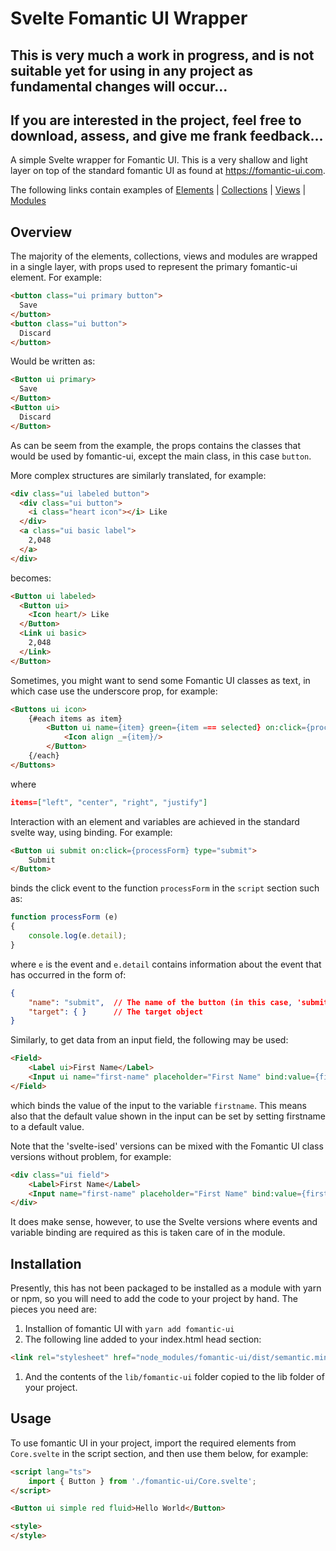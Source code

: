 # Svelte Fomantic UI Wrapper

## This is very much a work in progress, and is not suitable yet for using in any project as fundamental changes will occur...
## If you are interested in the project, feel free to download, assess, and give me frank feedback...

A simple Svelte wrapper for Fomantic UI.  This is a very shallow and light layer on top of the standard fomantic UI as found at https://fomantic-ui.com.

The following links contain examples of [Elements](Elements.md) | [Collections](Collection.md) | [Views](Views.md) | [Modules](Modules.md)

## Overview

The majority of the elements, collections, views and modules are wrapped in a single layer, with props used to represent the primary fomantic-ui element.  For example:

```html
<button class="ui primary button">
  Save
</button>
<button class="ui button">
  Discard
</button>
```

Would be written as:

```html
<Button ui primary>
  Save
</Button>
<Button ui>
  Discard
</Button>
```

As can be seem from the example, the props contains the classes that would be used by fomantic-ui, except the main class, in this case `button`.

More complex structures are similarly translated, for example:

```html
<div class="ui labeled button">
  <div class="ui button">
    <i class="heart icon"></i> Like
  </div>
  <a class="ui basic label">
    2,048
  </a>
</div>
```

becomes:

```html
<Button ui labeled>
  <Button ui>
    <Icon heart/> Like
  </Button>
  <Link ui basic>
    2,048
  </Link>
</Button>
```

Sometimes, you might want to send some Fomantic UI classes as text, in which case use the underscore prop, for example:
```html
<Buttons ui icon>
    {#each items as item}
        <Button ui name={item} green={item === selected} on:click={processClick}>
            <Icon align _={item}/>
        </Button>
    {/each}
</Buttons>
```
where
```json
items=["left", "center", "right", "justify"]
```

Interaction with an element and variables are achieved in the standard svelte way, using binding.  For example:

```html
<Button ui submit on:click={processForm} type="submit">
    Submit
</Button>
```

binds the click event to the function `processForm` in the `script` section such as:

```typescript
function processForm (e)
{
    console.log(e.detail);
}
```

where `e` is the event and `e.detail` contains information about the event that has occurred in the form of:

```json
{
    "name": "submit",  // The name of the button (in this case, 'submit')
    "target": { }      // The target object
}
```

Similarly, to get data from an input field, the following may be used:

```html
<Field>
    <Label ui>First Name</Label>
    <Input ui name="first-name" placeholder="First Name" bind:value={firstname}/>
</Field>
```

which binds the value of the input to the variable `firstname`.  This means also that the default value shown in the input can be set by setting firstname to a default value.

Note that the 'svelte-ised' versions can be mixed with the Fomantic UI class versions without problem, for example:
```html
<div class="ui field">
    <Label>First Name</Label>
    <Input name="first-name" placeholder="First Name" bind:value={firstname}/>
</div>
```

It does make sense, however, to use the Svelte versions where events and variable binding are required as this is taken care of in the module.

## Installation

Presently, this has not been packaged to be installed as a module with yarn or npm, so you will need to add the code to your project by hand.  The pieces you need are:

1. Installion of fomantic UI with `yarn add fomantic-ui`
1. The following line added to your index.html head section:
```html
<link rel="stylesheet" href="node_modules/fomantic-ui/dist/semantic.min.css" />
```
1. And the contents of the `lib/fomantic-ui` folder copied to the lib folder of your project.

## Usage

To use fomantic UI in your project, import the required elements from `Core.svelte` in the script section, and then use them below, for example:

```html
<script lang="ts">
    import { Button } from './fomantic-ui/Core.svelte';
</script>

<Button ui simple red fluid>Hello World</Button>

<style>
</style>
```
